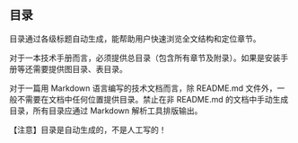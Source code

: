 ## 目录

目录通过各级标题自动生成，能帮助用户快速浏览全文结构和定位章节。

对于一本技术手册而言，必须提供总目录（包含所有章节及附录）。如果是安装手册等还需要提供图目录、表目录。

对于一篇用 Markdown 语言编写的技术文档而言，除 README.md 文件外，一般不需要在文档中任何位置提供目录。禁止在非 README.md 的文档中手动生成目录，所有目录应通过 Markdown 解析工具排版输出。

【注意】目录是自动生成的，不是人工写的！